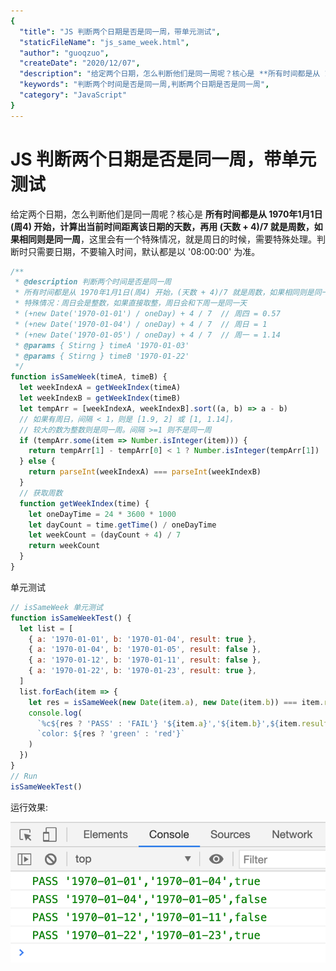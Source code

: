 ```yaml
---
{
  "title": "JS 判断两个日期是否是同一周，带单元测试",
  "staticFileName": "js_same_week.html",
  "author": "guoqzuo",
  "createDate": "2020/12/07",
  "description": "给定两个日期，怎么判断他们是同一周呢？核心是 **所有时间都是从 1970年1月1日(周4) 开始，计算出当前时间距离该日期的天数，再用 (天数 + 4)/7 就是周数，如果相同则是同一周**，这里会有一个特殊情况，就是周日的时候，需要特殊处理。判断时只需要日期，不要输入时间，默认都是以 '08:00:00' 为准。",
  "keywords": "判断两个时间是否是同一周,判断两个日期是否是同一周",
  "category": "JavaScript"
}
---
```

# JS 判断两个日期是否是同一周，带单元测试
给定两个日期，怎么判断他们是同一周呢？核心是 **所有时间都是从 1970年1月1日(周4) 开始，计算出当前时间距离该日期的天数，再用 (天数 + 4)/7 就是周数，如果相同则是同一周**，这里会有一个特殊情况，就是周日的时候，需要特殊处理。判断时只需要日期，不要输入时间，默认都是以 '08:00:00' 为准。

```js
/**
 * @description 判断两个时间是否是同一周
 * 所有时间都是从 1970年1月1日(周4) 开始，(天数 + 4)/7 就是周数，如果相同则是同一周
 * 特殊情况：周日会是整数，如果直接取整，周日会和下周一是同一天
 * (+new Date('1970-01-01') / oneDay) + 4 / 7  // 周四 = 0.57
 * (+new Date('1970-01-04') / oneDay) + 4 / 7  // 周日 = 1
 * (+new Date('1970-01-05') / oneDay) + 4 / 7  // 周一 = 1.14
 * @params { Stirng } timeA '1970-01-03'
 * @params { Stirng } timeB '1970-01-22'
 */
function isSameWeek(timeA, timeB) {
  let weekIndexA = getWeekIndex(timeA)
  let weekIndexB = getWeekIndex(timeB)
  let tempArr = [weekIndexA, weekIndexB].sort((a, b) => a - b)
  // 如果有周日，间隔 < 1，则是 [1.9, 2] 或 [1, 1.14]，
  // 较大的数为整数则是同一周。间隔 >=1 则不是同一周
  if (tempArr.some(item => Number.isInteger(item))) {
    return tempArr[1] - tempArr[0] < 1 ? Number.isInteger(tempArr[1]) : false
  } else {
    return parseInt(weekIndexA) === parseInt(weekIndexB)
  }
  // 获取周数
  function getWeekIndex(time) {
    let oneDayTime = 24 * 3600 * 1000
    let dayCount = time.getTime() / oneDayTime
    let weekCount = (dayCount + 4) / 7
    return weekCount
  }
}
```
单元测试
```js
// isSameWeek 单元测试
function isSameWeekTest() {
  let list = [
    { a: '1970-01-01', b: '1970-01-04', result: true },
    { a: '1970-01-04', b: '1970-01-05', result: false },
    { a: '1970-01-12', b: '1970-01-11', result: false },
    { a: '1970-01-22', b: '1970-01-23', result: true },
  ]
  list.forEach(item => {
    let res = isSameWeek(new Date(item.a), new Date(item.b)) === item.result
    console.log(
      `%c${res ? 'PASS' : 'FAIL'} '${item.a}','${item.b}',${item.result}`,
      `color: ${res ? 'green' : 'red'}`
    )
  })
}
// Run
isSameWeekTest()
```

运行效果:

![is_same_week.png](../../../images/blog/js/is_same_week.png)


